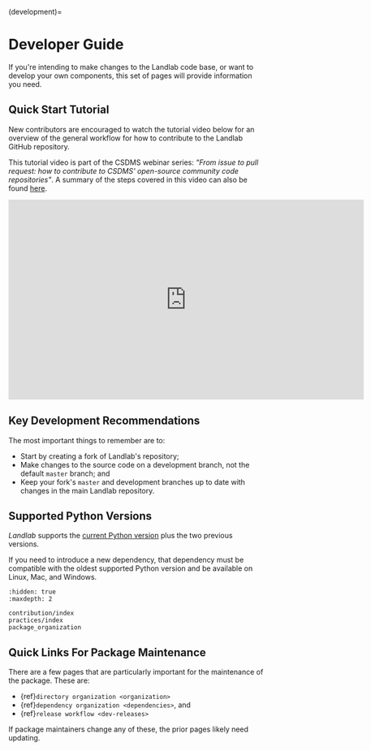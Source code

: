 (development)=

# Developer Guide

If you're intending to make changes to the Landlab code base, or want to
develop your own components, this set of pages will provide information you
need.

## Quick Start Tutorial
New contributors are encouraged to watch the tutorial video below for an overview of
the general workflow for how to contribute to the Landlab GitHub repository.

This tutorial video is part of the CSDMS webinar series: *"From issue to pull request:
how to contribute to CSDMS' open-source community code repositories"*.
A summary of the steps covered in this video can also be found
[here](https://csdms.colorado.edu/wiki/Presenters-0697).

<div align="center">
  <iframe
      width="700"
      height="394"
      src="https://www.youtube.com/embed/YuFhdzVZUFI?start=0"
      title="From issue to pull request: how to contribute to CSDMS' open-source community code repositories"
      frameborder="0"
      allow="accelerometer; autoplay; clipboard-write; encrypted-media; gyroscope; picture-in-picture"
      allowfullscreen>
  </iframe>
</div>

## Key Development Recommendations

The most important things to remember are to:

- Start by creating a fork of Landlab's repository;
- Make changes to the source code on a development branch, not the default
  `master` branch; and
- Keep your fork's `master` and development branches up to date with changes
  in the main Landlab repository.

## Supported Python Versions

*Landlab* supports the [current Python version](https://devguide.python.org/versions/)
plus the two previous versions.

If you need to introduce a new dependency, that dependency must be compatible
with the oldest supported Python version and be available on Linux, Mac, and Windows.

```{toctree}
:hidden: true
:maxdepth: 2

contribution/index
practices/index
package_organization
```

## Quick Links For Package Maintenance

There are a few pages that are particularly important for the maintenance of
the package. These are:

- {ref}`directory organization <organization>`
- {ref}`dependency organization <dependencies>`, and
- {ref}`release workflow <dev-releases>`

If package maintainers change any of these, the prior pages likely need
updating.
